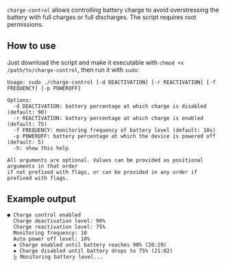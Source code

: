 `charge-control` allows controlling battery charge to avoid overstressing the battery with full charges or full discharges. The script requires root permissions.

## How to use
Just download the script and make it executable with `chmod +x /path/to/charge-control`, then run it with `sudo`:

```
Usage: sudo ./charge-control [-d DEACTIVATION] [-r REACTIVATION] [-f FREQUENCY] [-p POWEROFF]

Options:
  -d DEACTIVATION: battery percentage at which charge is disabled (default: 90)
  -r REACTIVATION: battery percentage at which charge is enabled (default: 75)
  -f FREQUENCY: monitoring frequency of battery level (default: 10s)
  -p POWEROFF: battery percentage at which the device is powered off (default: 5)
  -h: show this help

All arguments are optional. Values can be provided as positional arguments in that order
if not prefixed with flags, or can be provided in any order if prefixed with flags.
```

## Example output
```
● Charge control enabled
  Charge deactivation level: 90%
  Charge reactivation level: 75%
  Monitoring frequency: 10
  Auto power off level: 10%
  ▪ Charge enabled until battery reaches 90% (20:29)
  ▪ Charge disabled until battery drops to 75% (21:02)  
  ⣷ Monitoring battery level...
```


